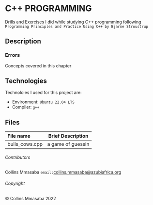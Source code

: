 # C++ PROGRAMMING
Drills and Exercises I did while studying C++ programming following `Programming Principles and Practice Using C++ by Bjarne Stroustrup`

## Description
### Errors
Concepts covered in this chapter
## Technologies
Technoloies I used for this project are:
- Environment: `Ubuntu 22.04 LTS`
- Compiler: `g++`

## Files
|**File name**| **Brief Description**|
|:-------------|----------------------|
|bulls_cows.cpp| a game of guessin|

###### Contributors ######
Collins Mmasaba `email:`<collins.mmasaba@azubiafrica.org>

###### Copyright ######
© Collins Mmasaba 2022
